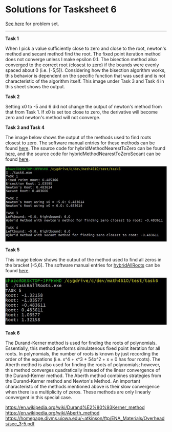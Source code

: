 # Solutions for Tasksheet 6
[See here](https://github.com/jvkoebbe/math4610/blob/master/tasksheets/tasksheet_06/pdf/tasksheet_06.pdf) for problem set.

<hr>

**Task 1**

When I pick a value sufficiently close to zero and close to the root, newton's method and secant method find the root. The fixed point iteration method does not converge unless I make epsilon 0.1. The bisection method also converged to the correct root (closest to zero) if the bounds were evenly spaced about 0 (i.e. [-5,5]). Considering how the bisection algorithm works, this behavior is dependent on the specific function that was used and is not characteristic of the algorithm itself. This image under Task 3 and Task 4 in this sheet shows the output.

**Task 2**

Setting x0 to -5 and 6 did not change the output of newton's method from that from Task 1. If x0 is set too close to zero, the derivative will become zero and newton's method will not converge. 

**Task 3 and Task 4**

The image below shows the output of the methods used to find roots closest to zero. The software manual entries for these methods can be found [here](../software_manual/README.md). The source code for hybridMethodNearestToZero can be found [here](../src/hybrid0.cpp), and the source code for hybridMethodNearestToZeroSecant can be found [here](../src/hybrid0secant.cpp).

![](../images/tasksheet6_othertasks.JPG)

**Task 5**

This image below shows the output of the method used to find all zeros in the bracket [-5,6]. The software manual entries for [hybridAllRoots](../src/hybridAllRoots.cpp) can be found [here](../software_manual/README.md).

![](../images/tasksheet6_task5.JPG)

**Task 6**

The Durand-Kerner method is used for finding the roots of polynomials. Essentially, this method performs simulatenous fixed point iteration for all roots. In polynomials, the number of roots is known by just recording the order of the equations (i.e. x^4 + x^3 + 54x^2 + x = 0 has four roots). The Aberth method is also used for finding the roots of polynomials; however, this method converges quadratically instead of the linear convergence of the Durand-Kerner method. The Aberth method combines strategies from the Durand-Kerner method and Newton's Method. An important characteristc of the methods mentioned above is their slow convergence when there is a multiplicity of zeros. These methods are only linearly convergent in this special case.

https://en.wikipedia.org/wiki/Durand%E2%80%93Kerner_method
https://en.wikipedia.org/wiki/Aberth_method
https://homepage.divms.uiowa.edu/~atkinson/ftp/ENA_Materials/Overheads/sec_3-5.pdf




